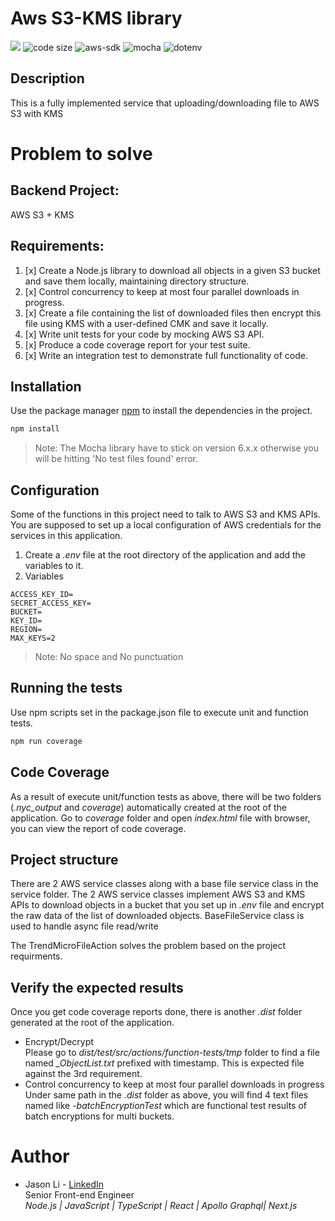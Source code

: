 # Aws S3-KMS library

![](https://img.shields.io/node/v/mocha)
![code size](https://img.shields.io/github/languages/code-size/zhongchengli/trendmicro-aws-s3kms-sdk)
![aws-sdk](https://img.shields.io/npm/l/aws-sdk)
![mocha](https://img.shields.io/npm/l/mocha)
![dotenv](https://img.shields.io/npm/l/dotenv)

## Description

This is a fully implemented service that uploading/downloading file to AWS S3 with KMS

# Problem to solve

## Backend Project:

AWS S3 + KMS

## Requirements:

1. [x] Create a Node.js library to download all objects in a given S3 bucket and save them locally, maintaining directory structure.
2. [x] Control concurrency to keep at most four parallel downloads in progress.
3. [x] Create a file containing the list of downloaded files then encrypt this file using KMS with a user-defined CMK and save it locally.
4. [x] Write unit tests for your code by mocking AWS S3 API.
5. [x] Produce a code coverage report for your test suite.
6. [x] Write an integration test to demonstrate full functionality of code.

## Installation

Use the package manager [npm](https://www.npmjs.com/) to install the dependencies in the project.

```bash
npm install
```

> Note: The Mocha library have to stick on version 6.x.x otherwise you will be hitting 'No test files found' error.

## Configuration

Some of the functions in this project need to talk to AWS S3 and KMS APIs. You are supposed to set up a local configuration of AWS credentials for the services in this application.

1. Create a _.env_ file at the root directory of the application and add the variables to it.
2. Variables

```
ACCESS_KEY_ID=
SECRET_ACCESS_KEY=
BUCKET=
KEY_ID=
REGION=
MAX_KEYS=2
```

> Note: No space and No punctuation

## Running the tests

Use npm scripts set in the package.json file to execute unit and function tests.

```bash
npm run coverage
```

## Code Coverage

As a result of execute unit/function tests as above, there will be two folders (_.nyc_output_ and _coverage_) automatically created at the root of the application.
Go to _coverage_ folder and open _index.html_ file with browser, you can view the report of code coverage.

## Project structure

There are 2 AWS service classes along with a base file service class in the service folder.
The 2 AWS service classes implement AWS S3 and KMS APIs to download objects in a bucket that you set up in _.env_ file and encrypt the raw data of the list of downloaded objects.
BaseFileService class is used to handle async file read/write

The TrendMicroFileAction solves the problem based on the project requirments.

## Verify the expected results

Once you get code coverage reports done, there is another _.dist_ folder generated at the root of the application.

- Encrypt/Decrypt<br/>
  Please go to _dist/test/src/actions/function-tests/tmp_ folder to find a file named _\_ObjectList.txt_ prefixed with timestamp. This is expected file against the 3rd requirement.
- Control concurrency to keep at most four parallel downloads in progress<br/>
  Under same path in the _.dist_ folder as above, you will find 4 text files named like _-batchEncryptionTest_ which are functional test results of batch encryptions for multi buckets.

# Author

- Jason Li - [LinkedIn](https://www.linkedin.com/in/jason-li-5a943a135/)<br>
  Senior Front-end Engineer<br>
  _Node.js | JavaScript | TypeScript | React | Apollo Graphql| Next.js_
